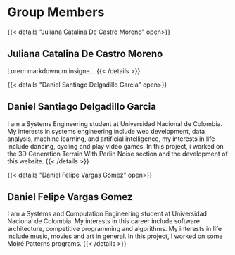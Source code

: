 # Group Members

{{< details "Juliana Catalina De Castro Moreno" open>}}
## Juliana Catalina De Castro Moreno
Lorem markdownum insigne...
{{< /details >}}

{{< details "Daniel Santiago Delgadillo Garcia" open>}}
## Daniel Santiago Delgadillo Garcia
I am a Systems Engineering student at Universidad Nacional de Colombia. My interests in systems engineering include web development, data analysis, machine learning, and artificial intelligence, my interests in life include dancing, cycling and play video games. In this project, i worked on the 3D Generation Terrain With Perlin Noise section and the development of this website.
{{< /details >}}

{{< details "Daniel Felipe Vargas Gomez" open>}}
## Daniel Felipe Vargas Gomez
I am a Systems and Computation Engineering student at Universidad Nacional de Colombia. My interests in this career include software architecture, competitive programming and algorithms. My interests in life include music, movies and art in general. In this project, I worked on some Moiré Patterns programs.
{{< /details >}}